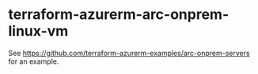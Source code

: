 # terraform-azurerm-arc-onprem-linux-vm

See <https://github.com/terraform-azurerm-examples/arc-onprem-servers> for an example.
